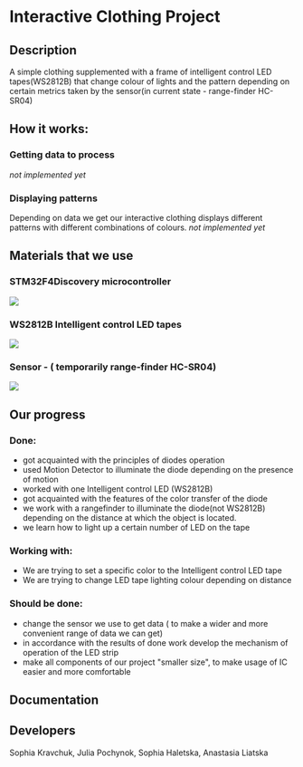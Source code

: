 # Interactive Clothing Project

## Description
A simple clothing supplemented with a frame of intelligent control LED tapes(WS2812B) that change colour of lights and the pattern depending on certain metrics taken by the sensor(in current state - range-finder HC-SR04)

## How it works:
### Getting data to process
*not implemented yet*
### Displaying patterns
Depending on data we get our interactive clothing displays different patterns with different combinations of colours.
*not implemented yet*

## Materials that we use

### STM32F4Discovery microcontroller
![](https://www.waveshare.com/img/devkit/STM32F4DISCOVERY/STM32F4DISCOVERY-5.jpg)

### WS2812B Intelligent control LED tapes
![](https://nettigo.eu/system/images/2203/original.JPG?1495546386)

### Sensor - ( temporarily range-finder HC-SR04)
![](https://uawest.com/image/cache/product_images/original_images/1829_0-700x700.jpg)

## Our progress
### Done:
- got acquainted with the principles of diodes operation
- used Motion Detector to illuminate the diode depending on the presence of motion
- worked with one Intelligent control LED (WS2812B)
- got acquainted with the features of the color transfer of the diode
- we work with a rangefinder to illuminate the diode(not WS2812B) depending on the distance at which the object is located.
- we learn how to light up a certain number of LED on the tape 

### Working with:
- We are trying to set a specific color to the Intelligent control LED tape
- We are trying to change LED tape lighting colour depending on distance

### Should be done:
- change the sensor we use to get data ( to make a wider and more convenient range of data we can get)
- in accordance with the results of done work develop the mechanism of operation of the LED strip
- make all components of our project "smaller size", to make usage of IC easier and more comfortable


## Documentation

## Developers
Sophia Kravchuk, Julia Pochynok, Sophia Haletska, Anastasia Liatska
